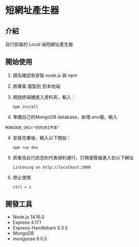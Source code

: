 # 短網址產生器

## 介紹

自行部屬的 Local 端短網址產生器

## 開始使用

1. 請先確認有安裝 node.js 與 npm
2. 將專案 複製到 到本地端
3. 開啟終端機進入資料夾，輸入：
   ```
   npm install
   ```

4. 準備自己的MongoDB database，新增.env檔，輸入
  ```
  MONGODB_URI="你的URI字串"
  ```

4. 安裝完畢後，輸入以下開始：

   ```
   npm run dev
   ```

5. 若看見此行訊息則代表順利運行，打開瀏覽器進入到以下網址
   ```
   Listening on http://localhost:3000
   ```

6. 停止使用
   ```
   ctrl + c
   ```

## 開發工具

- Node.js 14.16.0
- Express 4.17.1
- Express-Handlebars 5.3.3
- MongoDB
- mongoose 6.0.5
